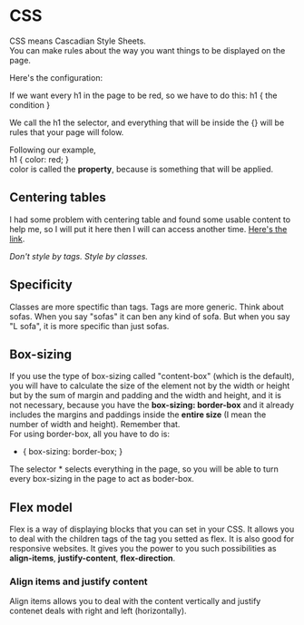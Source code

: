 # CSS
CSS means Cascadian Style Sheets.  
You can make rules about the way you want things to be displayed on the page. 
   
Here's the configuration:  
  
If we want every h1 in the page to be red, so we have to do this:
h1 { the condition }  
  
We call the h1 the selector, and everything that will be inside the {} will be rules that your page will folow.  
  
Following our example,  
h1 { color: red; }  
color is called the **property**, because is something that will be applied.  
  
## Centering tables
I had some problem with centering table and found some usable content to help me, so I will put it here then I will can access another time. [Here's the link](https://www.granneman.com/webdev/coding/css/centertables).  
  
*Don't style by tags. Style by classes.*  
  
## Specificity
Classes are more spectific than tags. Tags are more generic. Think about sofas. When you say "sofas" it can ben any kind of sofa. But when you say "L sofa", it is more specific than just sofas.  
  
## Box-sizing
If you use the type of box-sizing called "content-box" (which is the default), you will have to calculate the size of the element not by the width or height but by the sum of margin and padding and the width and height, and it is not necessary, because you have the **box-sizing: border-box** and it already includes the margins and paddings inside the **entire size** (I mean the number of width and height). Remember that.  
For using border-box, all you have to do is:  
  
* {
    box-sizing: border-box;
}  
  
The selector * selects everything in the page, so you will be able to turn every box-sizing in the page to act as boder-box.  
  
## Flex model
Flex is a way of displaying blocks that you can set in your CSS. It allows you to deal with the children tags of the tag you setted as flex. It is also good for responsive websites. It gives you the power to you such possibilities as **align-items**, **justify-content**, **flex-direction**.  
  
### Align items and justify content
Align items allows you to deal with the content vertically and justify contenet deals with right and left (horizontally).